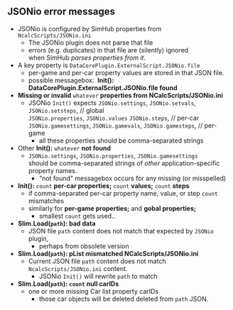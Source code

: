 ## JSONio error messages
- JSONio is configured by SimHub properties from `NcalcScripts/JSONio.ini`  
	- The JSONio plugin does not parse that file
	- errors (e.g. duplicates) in that file are (silently) ignored  
		when SimHub *parses properties from it*.
- A key property is `DataCorePlugin.ExternalScript.JSONio.file`
	- per-game and per-car property values are stored in that JSON file.
	- possible messagebox:&nbsp; **Init(): DataCorePlugin.ExternalScript.JSONio.file found**
- **Missing or invalid** `whatever` **properties from NCalcScripts/JSONio.ini**
	- JSONio `Init()` expects `JSONio.settings`, `JSONio.setvals`, `JSONio.setsteps`,  // global  
		`JSONio.properties`, `JSONio.values` `JSONio.steps`, // per-car   
		`JSONio.gamesettings`, `JSONio.gamevals`, `JSONio.gamesteps`,  // per-game
		- all these properties should be comma-separated strings
- Other **Init():** `whatever` **not found**
	- `JSONio.settings`, `JSONio.properties`, `JSONio.gamesettings`  
		should be comma-separated strings of *other* application-specific property names.
		- "not found" messagebox occurs for any missing (or misspelled)  
- **Init():** `count` **per-car properties;**  `count` **values;**  `count` **steps**
	- if comma-separated per-car property name, value, or step `count` mismatches
	- similarly for **per-game properties;** and **gobal properties;**
		- smallest `count` gets used..
- **Slim.Load(`path`):  bad data**
	- JSON file `path` content does not match that expected by `JSONio` plugin,
		- perhaps from obsolete version
- **Slim.Load(`path`):  pList mismatched NCalcScripts/JSONio.ini**
	- Current JSON file `path` content does not match `NcalcScripts/JSONio.ini` content.
		- JSONio `Init()` will rewrite `path` to match
- **Slim.Load(`path`): `count` null carIDs**
	- one or more missing Car list property carIDs  
		- those car objects will be deleted deleted from `path` JSON.
